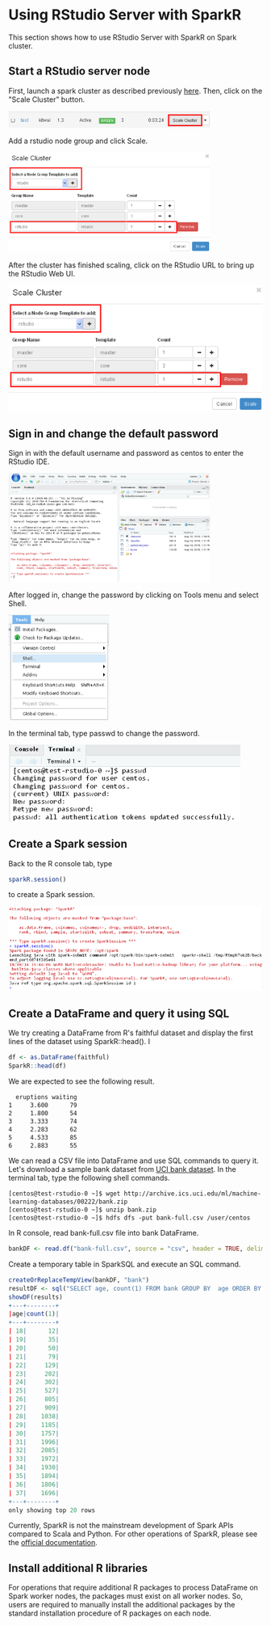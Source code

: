 # Using RStudio Server with SparkR

This section shows how to use RStudio Server with SparkR on Spark cluster.

## Start a RStudio server node
First, launch a spark cluster as described previously [here](../launchcluster/launchcluster.md). Then, click on the "Scale Cluster" button.

<img src="click_scale_cluster.png" width="400">

Add a rstudio node group and click Scale.

<img src="add_rstudio_node_group.png" width="400">

After the cluster has finished scaling, click on the RStudio URL to bring up the RStudio Web UI.

<img src="add_rstudio_node_group.png">

## Sign in and change the default password
Sign in with the default username and password as centos to enter the RStudio IDE.

<img src="rstudio_ide.png" width="400">

After logged in, change the password by clicking on Tools menu and select Shell.

<img src="click_shell.png" width="200">

In the terminal tab, type passwd to change the password.

<img src="passwd.png">

## Create a Spark session

Back to the R console tab, type

```R
sparkR.session()
```

to create a Spark session.

<img src="sparkr_session.png">


## Create a DataFrame and query it using SQL
We try creating a DataFrame from R's faithful dataset and display the first lines of the dataset using SparkR::head().
I
```R
df <- as.DataFrame(faithful)
SparkR::head(df)
```
We are expected to see the following result.
```shell
  eruptions waiting                
1     3.600      79
2     1.800      54
3     3.333      74
4     2.283      62
5     4.533      85
6     2.883      55
```

We can read a CSV file into DataFrame and use SQL commands to query it. Let's download a sample bank dataset from [UCI bank dataset](https://archive.ics.uci.edu/ml/datasets/bank+marketing). In the terminal tab, type the following shell commands.

```shell
[centos@test-rstudio-0 ~]$ wget http://archive.ics.uci.edu/ml/machine-learning-databases/00222/bank.zip
[centos@test-rstudio-0 ~]$ unzip bank.zip
[centos@test-rstudio-0 ~]$ hdfs dfs -put bank-full.csv /user/centos
```

In R console, read bank-full.csv file into bank DataFrame.

```R
bankDF <- read.df("bank-full.csv", source = "csv", header = TRUE, delimiter = ";")
```

Create a temporary table in SparkSQL and execute an SQL command.

```R
createOrReplaceTempView(bankDF, "bank")
resultDF <- sql("SELECT age, count(1) FROM bank GROUP BY  age ORDER BY age")
showDF(results)
+---+--------+        
|age|count(1)|
+---+--------+
| 18|      12|
| 19|      35|
| 20|      50|
| 21|      79|
| 22|     129|
| 23|     202|
| 24|     302|
| 25|     527|
| 26|     805|
| 27|     909|
| 28|    1038|
| 29|    1185|
| 30|    1757|
| 31|    1996|
| 32|    2085|
| 33|    1972|
| 34|    1930|
| 35|    1894|
| 36|    1806|
| 37|    1696|
+---+--------+
only showing top 20 rows

```

Currently, SparkR is not the mainstream development of Spark APIs compared to Scala and Python. For other operations of SparkR, please see the [official documentation](https://spark.apache.org/docs/latest/sparkr.html).

## Install additional R libraries
For operations that require additional R packages to process DataFrame on Spark worker nodes, the packages must exist on all worker nodes. So, users are required to manually install the additional packages by the standard installation procedure of R packages on each node.  
